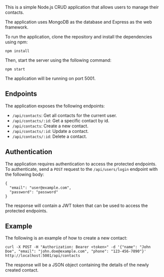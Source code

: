 This is a simple Node.js CRUD application that allows users to manage their contacts.

The application uses MongoDB as the database and Express as the web framework.

To run the application, clone the repository and install the dependencies using npm:

```
npm install
```

Then, start the server using the following command:

```
npm start
```

The application will be running on port 5001.

## Endpoints

The application exposes the following endpoints:

* `/api/contacts`: Get all contacts for the current user.
* `/api/contacts/:id`: Get a specific contact by id.
* `/api/contacts`: Create a new contact.
* `/api/contacts/:id`: Update a contact.
* `/api/contacts/:id`: Delete a contact.

## Authentication

The application requires authentication to access the protected endpoints. To authenticate, send a `POST` request to the `/api/users/login` endpoint with the following body:

```
{
  "email": "user@example.com",
  "password": "password"
}
```

The response will contain a JWT token that can be used to access the protected endpoints.

## Example

The following is an example of how to create a new contact:

```
curl -X POST -H "Authorization: Bearer <token>" -d '{"name": "John Doe", "email": "john.doe@example.com", "phone": "123-456-7890"}' http://localhost:5001/api/contacts
```

The response will be a JSON object containing the details of the newly created contact.